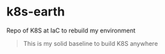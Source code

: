 # k8s-earth
Repo of K8S at IaC to rebuild my environment
> This is my solid baseline to build K8S anywhere
